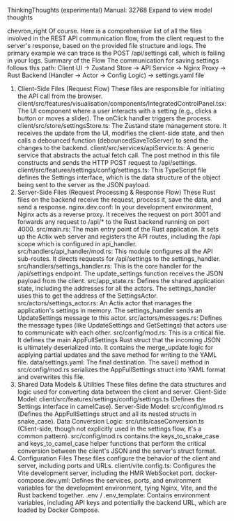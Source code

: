 
ThinkingThoughts
(experimental)
Manual: 32768
Expand to view model thoughts

chevron_right
Of course. Here is a comprehensive list of all the files involved in the REST API communication flow, from the client request to the server's response, based on the provided file structure and logs.
The primary example we can trace is the POST /api/settings call, which is failing in your logs.
Summary of the Flow
The communication for saving settings follows this path:
Client UI → Zustand Store → API Service → Nginx Proxy → Rust Backend (Handler → Actor → Config Logic) → settings.yaml file
1. Client-Side Files (Request Flow)
These files are responsible for initiating the API call from the browser.
client/src/features/visualisation/components/IntegratedControlPanel.tsx: The UI component where a user interacts with a setting (e.g., clicks a button or moves a slider). The onClick handler triggers the process.
client/src/store/settingsStore.ts: The Zustand state management store. It receives the update from the UI, modifies the client-side state, and then calls a debounced function (debouncedSaveToServer) to send the changes to the backend.
client/src/services/apiService.ts: A generic service that abstracts the actual fetch call. The post method in this file constructs and sends the HTTP POST request to /api/settings.
client/src/features/settings/config/settings.ts: This TypeScript file defines the Settings interface, which is the data structure of the object being sent to the server as the JSON payload.
2. Server-Side Files (Request Processing & Response Flow)
These Rust files on the backend receive the request, process it, save the data, and send a response.
nginx.dev.conf: In your development environment, Nginx acts as a reverse proxy. It receives the request on port 3001 and forwards any request to /api/* to the Rust backend running on port 4000.
src/main.rs: The main entry point of the Rust application. It sets up the Actix web server and registers the API routes, including the /api scope which is configured in api_handler.
src/handlers/api_handler/mod.rs: This module configures all the API sub-routes. It directs requests for /api/settings to the settings_handler.
src/handlers/settings_handler.rs: This is the core handler for the /api/settings endpoint. The update_settings function receives the JSON payload from the client.
src/app_state.rs: Defines the shared application state, including the addresses for all the actors. The settings_handler uses this to get the address of the SettingsActor.
src/actors/settings_actor.rs: An Actix actor that manages the application's settings in memory. The settings_handler sends an UpdateSettings message to this actor.
src/actors/messages.rs: Defines the message types (like UpdateSettings and GetSettings) that actors use to communicate with each other.
src/config/mod.rs: This is a critical file. It defines the main AppFullSettings Rust struct that the incoming JSON is ultimately deserialized into. It contains the merge_update logic for applying partial updates and the save method for writing to the YAML file.
data/settings.yaml: The final destination. The save() method in src/config/mod.rs serializes the AppFullSettings struct into YAML format and overwrites this file.
3. Shared Data Models & Utilities
These files define the data structures and logic used for converting data between the client and server.
Client-Side Model: client/src/features/settings/config/settings.ts (Defines the Settings interface in camelCase).
Server-Side Model: src/config/mod.rs (Defines the AppFullSettings struct and all its nested structs in snake_case).
Data Conversion Logic:
src/utils/caseConversion.ts (Client-side, though not explicitly used in the settings flow, it's a common pattern).
src/config/mod.rs contains the keys_to_snake_case and keys_to_camel_case helper functions that perform the critical conversion between the client's JSON and the server's struct format.
4. Configuration Files
These files configure the behavior of the client and server, including ports and URLs.
client/vite.config.ts: Configures the Vite development server, including the HMR WebSocket port.
docker-compose.dev.yml: Defines the services, ports, and environment variables for the development environment, tying Nginx, Vite, and the Rust backend together.
.env / .env_template: Contains environment variables, including API keys and potentially the backend URL, which are loaded by Docker Compose.